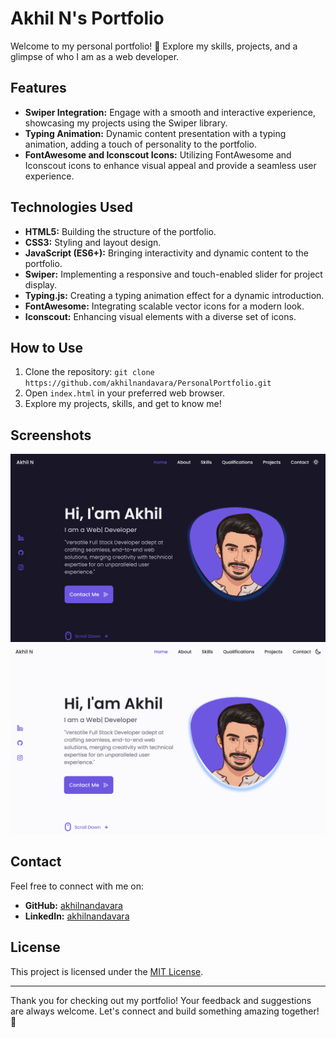 # Akhil N's Portfolio

Welcome to my personal portfolio! 🚀 Explore my skills, projects, and a glimpse of who I am as a web developer.

## Features

- **Swiper Integration:** Engage with a smooth and interactive experience, showcasing my projects using the Swiper library.
- **Typing Animation:** Dynamic content presentation with a typing animation, adding a touch of personality to the portfolio.
- **FontAwesome and Iconscout Icons:** Utilizing FontAwesome and Iconscout icons to enhance visual appeal and provide a seamless user experience.

## Technologies Used

- **HTML5:** Building the structure of the portfolio.
- **CSS3:** Styling and layout design.
- **JavaScript (ES6+):** Bringing interactivity and dynamic content to the portfolio.
- **Swiper:** Implementing a responsive and touch-enabled slider for project display.
- **Typing.js:** Creating a typing animation effect for a dynamic introduction.
- **FontAwesome:** Integrating scalable vector icons for a modern look.
- **Iconscout:** Enhancing visual elements with a diverse set of icons.

## How to Use

1. Clone the repository: `git clone https://github.com/akhilnandavara/PersonalPortfolio.git`
2. Open `index.html` in your preferred web browser.
3. Explore my projects, skills, and get to know me!

## Screenshots

![GitHub-Mark-Dark ](assets/img/portfolioPoster_dark.png#gh-dark-mode-only)
![GitHub-Mark-Light ](assets/img/portfolioPoster.png#gh-light-mode-only)

<!-- Add more screenshots if necessary -->

## Contact

Feel free to connect with me on:

- **GitHub:** [akhilnandavara](https://github.com/akhilnandavara)
- **LinkedIn:** [akhilnandavara](https://www.linkedin.com/in/akhilnandavara)

## License

This project is licensed under the [MIT License](LICENSE.md).

---

Thank you for checking out my portfolio! Your feedback and suggestions are always welcome. Let's connect and build something amazing together! 🌟
